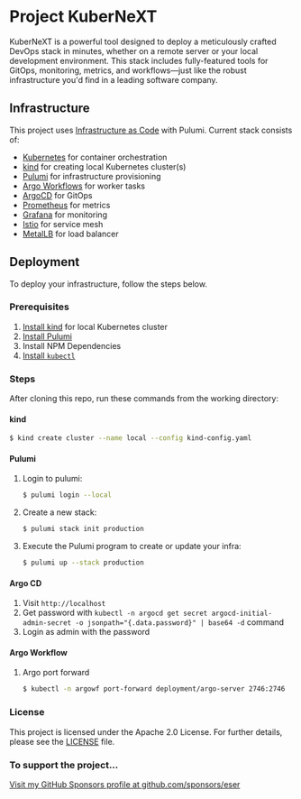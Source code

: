 # Project KuberNeXT

KuberNeXT is a powerful tool designed to deploy a meticulously crafted DevOps stack in minutes, whether on a remote server or your local development environment. This stack includes fully-featured tools for GitOps, monitoring, metrics, and workflows—just like the robust infrastructure you'd find in a leading software company.

## Infrastructure

This project uses [Infrastructure as Code](./infra/) with Pulumi. Current stack consists of:

- [Kubernetes](https://kubernetes.io/) for container orchestration
- [kind](https://kind.sigs.k8s.io/) for creating local Kubernetes cluster(s)
- [Pulumi](https://www.pulumi.com/) for infrastructure provisioning
- [Argo Workflows](https://argoproj.github.io/workflows) for worker tasks
- [ArgoCD](https://argoproj.github.io/cd) for GitOps
- [Prometheus](https://prometheus.io/) for metrics
- [Grafana](https://grafana.com/) for monitoring
- [Istio](https://istio.io/) for service mesh
- [MetalLB](https://metallb.universe.tf/) for load balancer

## Deployment

To deploy your infrastructure, follow the steps below.

### Prerequisites

1. [Install kind](https://kind.sigs.k8s.io/docs/user/quick-start/#installation) for local Kubernetes cluster
2. [Install Pulumi](https://www.pulumi.com/docs/get-started/install/)
3. Install NPM Dependencies
4. [Install `kubectl`](https://kubernetes.io/docs/tasks/tools/install-kubectl/)

### Steps

After cloning this repo, run these commands from the working directory:


#### kind

```bash
$ kind create cluster --name local --config kind-config.yaml
```

#### Pulumi

1. Login to pulumi:

   ```bash
   $ pulumi login --local
   ```

2. Create a new stack:

   ```bash
   $ pulumi stack init production
   ```

2. Execute the Pulumi program to create or update your infra:

   ```bash
   $ pulumi up --stack production
   ```

#### Argo CD

1. Visit `http://localhost`
2. Get password with
   `kubectl -n argocd get secret argocd-initial-admin-secret -o jsonpath="{.data.password}" | base64 -d`
   command
3. Login as admin with the password

#### Argo Workflow

1. Argo port forward

   ```bash
   $ kubectl -n argowf port-forward deployment/argo-server 2746:2746
   ```

### License

This project is licensed under the Apache 2.0 License. For further details,
please see the [LICENSE](LICENSE) file.

### To support the project...

[Visit my GitHub Sponsors profile at github.com/sponsors/eser](https://github.com/sponsors/eser)
